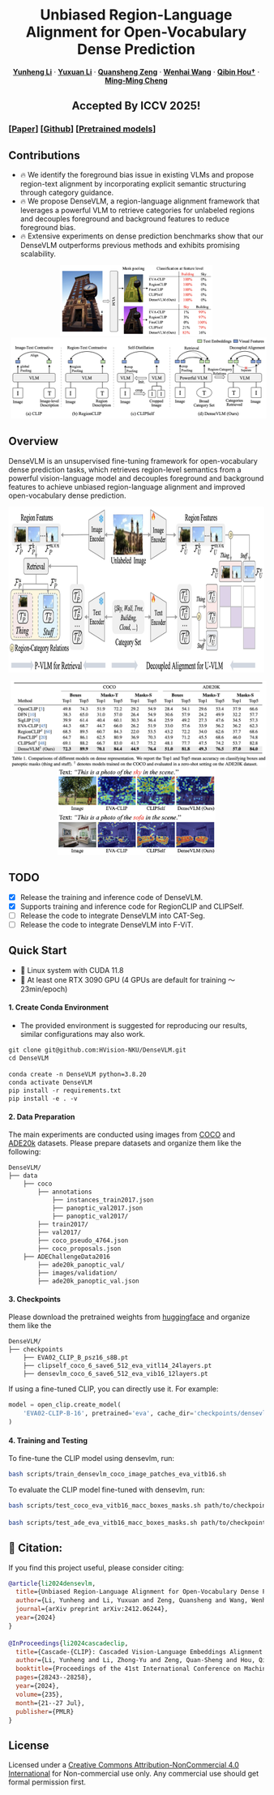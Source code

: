 
<p align="center">
  <h1 align="center">Unbiased Region-Language Alignment for Open-Vocabulary Dense Prediction</h1>
    <p align="center">
    <a href="https://lyhisme.github.io/"><strong>Yunheng Li</strong></a>
    ·
    <a href="https://zcablii.github.io/"><strong>Yuxuan Li</strong></a>
    ·
    <a href="https://github.com/ashun989"><strong>Quansheng Zeng</strong></a>
    ·
    <a href="https://whai362.github.io/"><strong>Wenhai Wang</strong></a>
    ·
    <a href="https://houqb.github.io/"><strong>Qibin Hou†</strong></a>
    ·
    <a href="https://mmcheng.net/cmm/"><strong>Ming-Ming Cheng</strong></a>
  </p>
  <h2 align="center">Accepted By ICCV 2025!</h2>

### [[Paper](https://arxiv.org/pdf/2412.06244)] [[Github](https://github.com/HVision-NKU/DenseVLM)] [[Pretrained models](https://github.com/HVision-NKU/DenseVLM/tree/main#)] 

## Contributions
- 🔥 We identify the foreground bias issue in existing VLMs and propose region-text alignment by incorporating explicit semantic structuring through category guidance. 
- 🔥 We propose DenseVLM, a region-language alignment framework that leverages a powerful VLM to retrieve categories for unlabeled regions and decouples foreground and background features to reduce foreground bias. 
- 🔥 Extensive experiments on dense prediction benchmarks show that our DenseVLM outperforms previous methods and exhibits promising scalability.

<p align="center">
  <img src="assets/Foreground_bias.png" alt="Problem analysis of foreground bias." height="140" style="display: inline; margin: 0 5px;">
  <img src="assets/DenseVLM_Comparison.png" alt="Comparison of different VLMs." height="160" style="display: inline; margin: 0 5px;">
</p>

## Overview

DenseVLM is an unsupervised fine-tuning framework for open-vocabulary dense prediction tasks, which retrieves region-level semantics from a powerful vision-language model and decouples foreground and background features to achieve unbiased region-language alignment and improved open-vocabulary dense prediction.

<p align="center">
  <img src="assets/DenseVLM_Overview.png" height="327" style="display: inline">
</p>

<p align="center">
  <img src="assets/DenseVLM_Performance.png" alt="Problem analysis of foreground bias." height="170" style="display: inline; margin: 0 5px;">
  <img src="assets/DenseVLM_Visualizations.png" alt="Comparison of different VLMs." height="170" style="display: inline; margin: 0 5px;">
</p>


## TODO
- [x] Release the training and inference code of DenseVLM.
- [x] Supports training and inference code for RegionCLIP and CLIPSelf.
- [ ] Release the code to integrate DenseVLM into CAT-Seg.
- [ ] Release the code to integrate DenseVLM into F-ViT.

## Quick Start
- 🚀 Linux system with CUDA 11.8
- 🚀 At least one RTX 3090 GPU (4 GPUs are default for training ～23min/epoch)

#### 1. Create Conda Environment
- The provided environment is suggested for reproducing our results, similar configurations may also work.

```
git clone git@github.com:HVision-NKU/DenseVLM.git
cd DenseVLM

conda create -n DenseVLM python=3.8.20
conda activate DenseVLM
pip install -r requirements.txt
pip install -e . -v
```

#### 2. Data Preparation
The main experiments are conducted using images from [COCO](https://cocodataset.org/#home) and [ADE20k](http://sceneparsing.csail.mit.edu) datasets. Please prepare datasets and organize them like the 
following:

```text
DenseVLM/
├── data
    ├── coco
        ├── annotations
            ├── instances_train2017.json  
            ├── panoptic_val2017.json
            ├── panoptic_val2017/    
        ├── train2017/
        ├── val2017/
        ├── coco_pseudo_4764.json
        ├── coco_proposals.json     
    ├── ADEChallengeData2016
        ├── ade20k_panoptic_val/
        ├── images/validation/
        ├── ade20k_panoptic_val.json 
```

#### 3. Checkpoints
Please download the pretrained weights from [huggingface](https://huggingface.co/lyhisme/DenseVLM) and organize them like the 
```text
DenseVLM/
├── checkpoints
    ├── EVA02_CLIP_B_psz16_s8B.pt    
    ├── clipself_coco_6_save6_512_eva_vitl14_24layers.pt  
    ├── densevlm_coco_6_save6_512_eva_vib16_12layers.pt
```

If using a fine-tuned CLIP, you can directly use it. For example:

```python
model = open_clip.create_model(
    'EVA02-CLIP-B-16', pretrained='eva', cache_dir='checkpoints/densevlm_coco_6_save6_512_eva_vib16_12layers.pt'
)
```

#### 4. Training and Testing 

To fine-tune the CLIP model using densevlm, run:
```bash
bash scripts/train_densevlm_coco_image_patches_eva_vitb16.sh 
```

To evaluate the CLIP model fine-tuned with densevlm, run:
```bash
bash scripts/test_coco_eva_vitb16_macc_boxes_masks.sh path/to/checkpoint.pt 2 densevlm_coco_test

bash scripts/test_ade_eva_vitb16_macc_boxes_masks.sh path/to/checkpoint.pt 2 densevlm_ade_test
```

## 🙏 Citation:
If you find this project useful, please consider citing:

```bibtex
@article{li2024densevlm,
  title={Unbiased Region-Language Alignment for Open-Vocabulary Dense Prediction},
  author={Li, Yunheng and Li, Yuxuan and Zeng, Quansheng and Wang, Wenhai and Hou, Qibin and Cheng, Ming-Ming},
  journal={arXiv preprint arXiv:2412.06244},
  year={2024}
}

@InProceedings{li2024cascadeclip,
  title={Cascade-{CLIP}: Cascaded Vision-Language Embeddings Alignment for Zero-Shot Semantic Segmentation},
  author={Li, Yunheng and Li, Zhong-Yu and Zeng, Quan-Sheng and Hou, Qibin and Cheng, Ming-Ming},
  booktitle={Proceedings of the 41st International Conference on Machine Learning},
  pages={28243--28258},
  year={2024},
  volume={235},
  month={21--27 Jul},
  publisher={PMLR}
}
```

## License
Licensed under a [Creative Commons Attribution-NonCommercial 4.0 International](https://creativecommons.org/licenses/by-nc/4.0/) for Non-commercial use only.
Any commercial use should get formal permission first.

